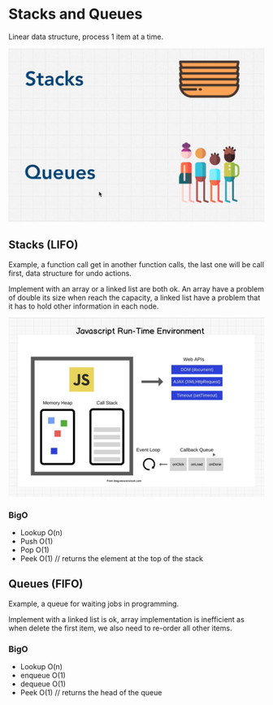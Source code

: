 # Stacks and Queues
Linear data structure, process 1 item at a time.

![stacks and queues](images/stacks_and_queues.jpg)

## Stacks (LIFO)
Example, a function call get in another function calls, the last one will be call first, data structure for undo actions.

Implement with an array or a linked list are both ok. An array have a problem of double its size when reach the capacity, a linked list have a problem that it has to hold other information in each node.

![javascript-runtime-environment](images/javascript_runtime_environment.jpg)

### BigO
- Lookup O(n)
- Push O(1)
- Pop O(1) 
- Peek O(1) // returns the element at the top of the stack

## Queues (FIFO)
Example, a queue for waiting jobs in programming.

Implement with a linked list is ok, array implementation is inefficient as when delete the first item, we also need to re-order all other items.

### BigO
- Lookup O(n)
- enqueue O(1)
- dequeue O(1)
- Peek O(1) // returns the head of the queue